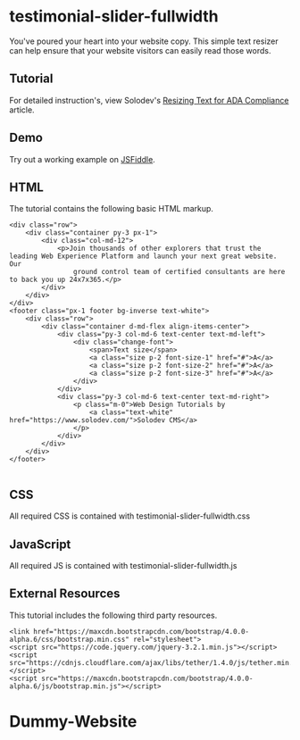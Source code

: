 # testimonial-slider-fullwidth

You've poured your heart into your website copy. This simple text resizer can help ensure that your website visitors can easily read those words.

  		  
## Tutorial		  
For detailed instruction's, view Solodev's [Resizing Text for ADA Compliance](https://www.solodev.com/blog/web-design/resizing-text-for-ada-compliance.stml) article.
 
## Demo
  		  
Try out a working example on [JSFiddle](https://jsfiddle.net/solodev/Lng0oh8t/4/).

## HTML

The tutorial contains the following basic HTML markup.

```
<div class="row">
	<div class="container py-3 px-1">
		<div class="col-md-12">
			<p>Join thousands of other explorers that trust the leading Web Experience Platform and launch your next great website. Our
				ground control team of certified consultants are here to back you up 24x7x365.</p>
		</div>
	</div>
</div>
<footer class="px-1 footer bg-inverse text-white">
	<div class="row">
		<div class="container d-md-flex align-items-center">
			<div class="py-3 col-md-6 text-center text-md-left">
				<div class="change-font">
					<span>Text size</span>
					<a class="size p-2 font-size-1" href="#">A</a>
					<a class="size p-2 font-size-2" href="#">A</a>
					<a class="size p-2 font-size-3" href="#">A</a>
				</div>
			</div>
			<div class="py-3 col-md-6 text-center text-md-right">
				<p class="m-0">Web Design Tutorials by
					<a class="text-white" href="https://www.solodev.com/">Solodev CMS</a>
				</p>
			</div>
		</div>
	</div>
</footer>
      

```

## CSS

All required CSS is contained with testimonial-slider-fullwidth.css

## JavaScript

All required JS is contained with testimonial-slider-fullwidth.js

## External Resources

This tutorial includes the following third party resources.

```
<link href="https://maxcdn.bootstrapcdn.com/bootstrap/4.0.0-alpha.6/css/bootstrap.min.css" rel="stylesheet">
<script src="https://code.jquery.com/jquery-3.2.1.min.js"></script>
<script src="https://cdnjs.cloudflare.com/ajax/libs/tether/1.4.0/js/tether.min.js"></script>
<script src="https://maxcdn.bootstrapcdn.com/bootstrap/4.0.0-alpha.6/js/bootstrap.min.js"></script>
```

# Dummy-Website
